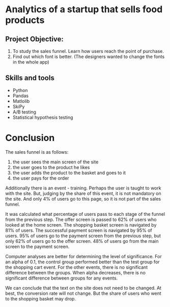 # Analytics of a startup that sells food products

## Project Objective: 
1. To study the sales funnel. Learn how users reach the point of purchase. 
2. Find out which font is better. (The designers wanted to change the fonts in the whole app)
   
## Skills and tools
- Python
- Pandas
- Matlolib
- SkiPy
- A/B testing
- Statistical hypothesis testing

# Conclusion

The sales funnel is as follows: 
1) the user sees the main screen of the site
2) the user goes to the product he likes
3) the user adds the product to the basket and goes to it
4) the user pays for the order

Additionally there is an event - training. Perhaps the user is taught to work with the site. But, judging by the share of this event, it is not mandatory on the site. And only 4% of users go to this page, so it is not part of the sales funnel.

It was calculated what percentage of users pass to each stage of the funnel from the previous step. The offer screen is passed to 62% of users who looked at the home screen. The shopping basket screen is navigated by 81% of users. The successful payment screen is navigated by 95% of users. 95% of users go to the payment screen from the previous step, but only 62% of users go to the offer screen. 48% of users go from the main screen to the payment screen.

Computer analyses are better for determining the level of significance. For an alpha of 0.1, the control group performed better than the test group for the shopping cart event. For the other events, there is no significant difference between the groups. When alpha decreases, there is no significant difference between groups for any events.

We can conclude that the text on the site does not need to be changed. At best, the conversion rate will not change. But the share of users who went to the shopping basket may drop.
